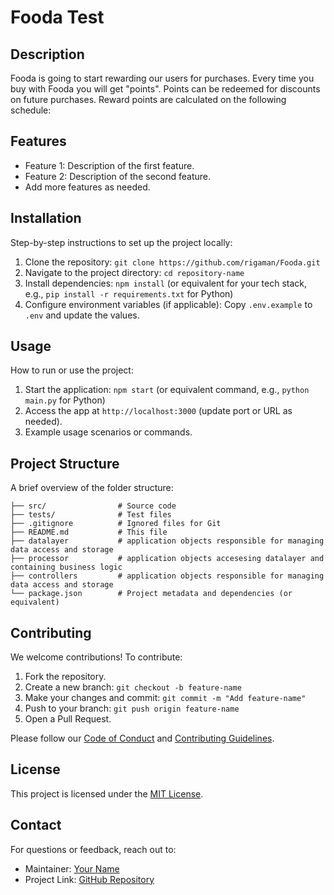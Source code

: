 # Fooda Test

## Description
Fooda is going to start rewarding our users for purchases. Every time you buy with Fooda you will get "points". Points can be redeemed for discounts on future purchases. Reward points are calculated on the following schedule:

## Features
- Feature 1: Description of the first feature.
- Feature 2: Description of the second feature.
- Add more features as needed.

## Installation
Step-by-step instructions to set up the project locally:
1. Clone the repository: `git clone https://github.com/rigaman/Fooda.git`
2. Navigate to the project directory: `cd repository-name`
3. Install dependencies: `npm install` (or equivalent for your tech stack, e.g., `pip install -r requirements.txt` for Python)
4. Configure environment variables (if applicable): Copy `.env.example` to `.env` and update the values.

## Usage
How to run or use the project:
1. Start the application: `npm start` (or equivalent command, e.g., `python main.py` for Python)
2. Access the app at `http://localhost:3000` (update port or URL as needed).
3. Example usage scenarios or commands.

## Project Structure
A brief overview of the folder structure:
```
├── src/                # Source code
├── tests/              # Test files
├── .gitignore          # Ignored files for Git
├── README.md           # This file
├── datalayer           # application objects responsible for managing data access and storage
├── processor           # application objects accesesing datalayer and containing business logic
├── controllers         # application objects responsible for managing data access and storage
└── package.json        # Project metadata and dependencies (or equivalent)
```

## Contributing
We welcome contributions! To contribute:
1. Fork the repository.
2. Create a new branch: `git checkout -b feature-name`
3. Make your changes and commit: `git commit -m "Add feature-name"`
4. Push to your branch: `git push origin feature-name`
5. Open a Pull Request.

Please follow our [Code of Conduct](CODE_OF_CONDUCT.md) and [Contributing Guidelines](CONTRIBUTING.md).

## License
This project is licensed under the [MIT License](LICENSE).

## Contact
For questions or feedback, reach out to:
- Maintainer: [Your Name](mailto:p.plekhanov@gmail.com)
- Project Link: [GitHub Repository](https://github.com/rigaman/Fooda)
